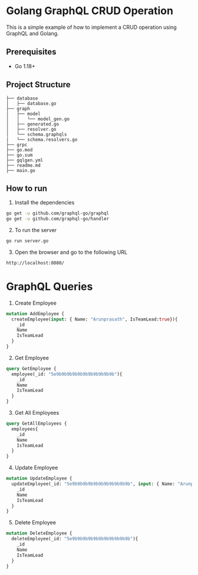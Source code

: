 <!-- GOLANG-GRAPHQL-CRUD OPERATION -->

# Golang GraphQL CRUD Operation

This is a simple example of how to implement a CRUD operation using GraphQL and Golang.

## Prerequisites

- Go 1.18+
## Project Structure

    ├── database
    │   ├── database.go
    ├── graph
    │   ├── model
    │   │   └── model_gen.go
    │   ├── generated.go
    │   ├── resolver.go
    │   └── schema.graphqls
    |   └── schema.resolvers.go
    ├── grpc
    ├── go.mod
    ├── go.sum
    ├── gqlgen.yml
    ├── readme.md
    ├── main.go



## How to run

1. Install the dependencies

```bash
go get -u github.com/graphql-go/graphql
go get -u github.com/graphql-go/handler
```

2. To run the server

```bash
go run server.go
```

3. Open the browser and go to the following URL

```bash
http://localhost:8080/
```



# GraphQL Queries

1. Create Employee

```graphql
mutation AddEmployee {
  createEmployee(input: { Name: "Arunprasath", IsTeamLead:true}){
    _id
    Name
  	IsTeamLead
  }
}
```

2. Get Employee

```graphql
query GetEmployee {
  employee(_id: "5e9b9b9b9b9b9b9b9b9b9b9b"){
    _id
    Name
  	IsTeamLead
  }
}
```

3. Get All Employees

```graphql
query GetAllEmployees {
  employees{
    _id
    Name
  	IsTeamLead
  }
}
```

4. Update Employee

```graphql
mutation UpdateEmployee {
  updateEmployee(_id: "5e9b9b9b9b9b9b9b9b9b9b9b", input: { Name: "Arunprasath", IsTeamLead:false}){
    _id
    Name
  	IsTeamLead
  }
}
```

5. Delete Employee

```graphql
mutation DeleteEmployee {
  deleteEmployee(_id: "5e9b9b9b9b9b9b9b9b9b9b9b"){
    _id
    Name
  	IsTeamLead
  }
}
```
